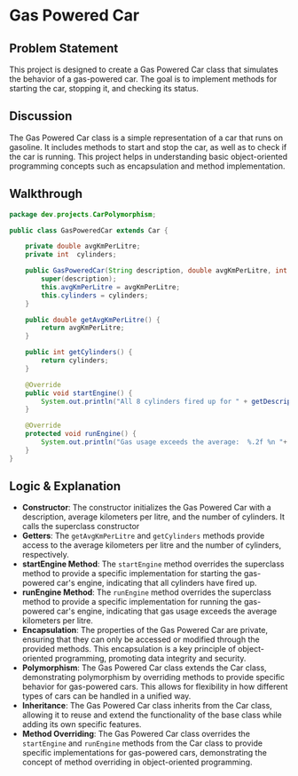 # Gas Powered Car
## Problem Statement
This project is designed to create a Gas Powered Car class that simulates the behavior of a gas-powered car. The goal is to implement methods for starting the car, stopping it, and checking its status.
## Discussion
The Gas Powered Car class is a simple representation of a car that runs on gasoline. It includes methods to start and stop the car, as well as to check if the car is running. This project helps in understanding basic object-oriented programming concepts such as encapsulation and method implementation.
## Walkthrough
```java
package dev.projects.CarPolymorphism;

public class GasPoweredCar extends Car {

    private double avgKmPerLitre;
    private int  cylinders;

    public GasPoweredCar(String description, double avgKmPerLitre, int cylinders) {
        super(description);
        this.avgKmPerLitre = avgKmPerLitre;
        this.cylinders = cylinders;
    }

    public double getAvgKmPerLitre() {
        return avgKmPerLitre;
    }

    public int getCylinders() {
        return cylinders;
    }

    @Override
    public void startEngine() {
        System.out.println("All 8 cylinders fired up for " + getDescription());
    }

    @Override
    protected void runEngine() {
        System.out.println("Gas usage exceeds the average:  %.2f %n "+  avgKmPerLitre);
    }
}
````
## Logic & Explanation
- **Constructor**: The constructor initializes the Gas Powered Car with a description, average kilometers per litre, and the number of cylinders. It calls the superclass constructor
- **Getters**: The `getAvgKmPerLitre` and `getCylinders` methods provide access to the average kilometers per litre and the number of cylinders, respectively.
- **startEngine Method**: The `startEngine` method overrides the superclass method to provide a specific implementation for starting the gas-powered car's engine, indicating that all cylinders have fired up.
- **runEngine Method**: The `runEngine` method overrides the superclass method to provide a specific implementation for running the gas-powered car's engine, indicating that gas usage exceeds the average kilometers per litre.
- **Encapsulation**: The properties of the Gas Powered Car are private, ensuring that they can only be accessed or modified through the provided methods. This encapsulation is a key principle of object-oriented programming, promoting data integrity and security.
- **Polymorphism**: The Gas Powered Car class extends the Car class, demonstrating polymorphism by overriding methods to provide specific behavior for gas-powered cars. This allows for flexibility in how different types of cars can be handled in a unified way.
- **Inheritance**: The Gas Powered Car class inherits from the Car class, allowing it to reuse and extend the functionality of the base class while adding its own specific features.
- **Method Overriding**: The Gas Powered Car class overrides the `startEngine` and `runEngine` methods from the Car class to provide specific implementations for gas-powered cars, demonstrating the concept of method overriding in object-oriented programming.
